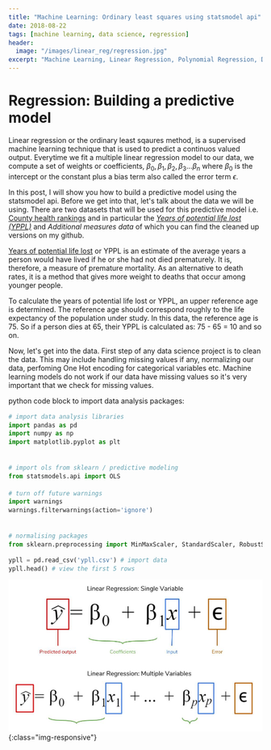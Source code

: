 ```yaml
---
title: "Machine Learning: Ordinary least squares using statsmodel api"
date: 2018-08-22
tags: [machine learning, data science, regression]
header:
  image: "/images/linear_reg/regression.jpg"
excerpt: "Machine Learning, Linear Regression, Polynomial Regression, Data Science"
---
```


# Regression: Building a predictive model

Linear regression or the ordinary least sqaures method, is a supervised machine learning technique that is used to predict a continuos valued output. Everytime we fit a multiple linear regression model to our data, we compute a set of weights or coefficients, $\beta_0,\beta_1,\beta_2, \beta_3...\beta_n$ where $\beta_0$ is the intercept or the constant plus a bias term also called the error term $\epsilon$.

In this post, I will show you how to build a predictive model using the statsmodel api. Before we get into that, let's talk about the data we will be using. There are two datasets that will be used for this predictive model i.e. [County health rankings](https://www.countyhealthrankings.org/) and in particular the *[Years of potential life lost (YPPL)](https://www.countyhealthrankings.org/explore-health-rankings/rankings-data-documentation/national-data-documentation-2010-2017)* and *Additional measures data* of which you can find the cleaned up versions on my github.

[Years of potential life lost](https://en.wikipedia.org/wiki/Years_of_potential_life_lost) or YPPL is an estimate of the average years a person would have lived if he or she had not died prematurely. It is, therefore, a measure of premature mortality. As an alternative to death rates, it is a method that gives more weight to deaths that occur among younger people.

To calculate the years of potential life lost or YPPL, an upper reference age is determined. The reference age should correspond roughly to the life expectancy of the population under study. In this data, the reference age is 75. So if a person dies at 65, their YPPL is calculated as: 75 - 65 = 10 and so on.

Now, let's get into the data. First step of any data science project is to clean the data. This may include handling missing values if any, normalizing our data, perfoming One Hot encoding for categorical variables etc. Machine learning models do not work if our data have missing values so it's very important that we check for missing values.

python code block to import data analysis packages:
```python
# import data analysis libraries
import pandas as pd
import numpy as np
import matplotlib.pyplot as plt


# import ols from sklearn / predictive modeling
from statsmodels.api import OLS

# turn off future warnings
import warnings
warnings.filterwarnings(action='ignore')


# normalising packages
from sklearn.preprocessing import MinMaxScaler, StandardScaler, RobustScaler, MaxAbsScaler
```

```python
ypll = pd.read_csv('ypll.csv') # import data
ypll.head() # view the first 5 rows
```
<!-- image: "/images/linear_reg/regression.jpg" -->
![image-title-here](/images/linear_reg/regression.jpg){:class="img-responsive"}